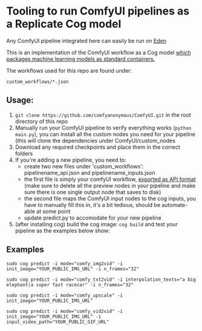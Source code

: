 # Tooling to run ComfyUI pipelines as a Replicate Cog model

Any ComfyUI pipeline integrated here can easily be run on [Eden](https://eden.art/)

This is an implementation of the ComfyUI workflow as a Cog model [which packages machine learning models as standard containers.](https://github.com/replicate/cog)

The workflows used for this repo are found under:

    custom_workflows/*.json

## Usage:
1. `git clone https://github.com/comfyanonymous/ComfyUI.git` in the root directory of this repo
2. Manually run your ComfyUI pipeline to verify everything works (`python main.py`), you can install all the custom nodes you need for your pipeline (this will clone the dependencies under ComfyUI/custom_nodes
3. Download any required checkpoints and place them in the correct folders
4. If you're adding a new pipeline, you need to:
    - create two new files under 'custom_workflows': pipelinename_api.json and pipelinename_inputs.json
    - the first file is simply your comfyUI workflow, [exported as API format](https://github.com/comfyanonymous/ComfyUI/blob/master/script_examples/basic_api_example.py#L7C65-L7C65) (make sure to delete all the preview nodes in your pipeline and make sure there is one single output node that saves to disk)
    - the second file maps the ComfyUI input nodes to the cog inputs, you have to manually fill this in, it's a bit tedious, should be automate-able at some point
    - update predict.py to accomodate for your new pipeline
5. (after installing cog) build the cog image: ``cog build`` and test your pipeline as the examples below show:
  
## Examples

`sudo cog predict -i mode="comfy_img2vid" -i init_image="YOUR_PUBLIC_IMG_URL" -i n_frames="32"`

``sudo cog predict -i mode="comfy_txt2vid" -i interpolation_texts="a big elephant|a super fast racecar" -i n_frames="32"``

``sudo cog predict -i mode="comfy_upscale" -i init_image="YOUR_PUBLIC_IMG_URL"``

``sudo cog predict -i mode="comfy_vid2vid" -i init_image="YOUR_PUBLIC_IMG_URL" -i input_video_path="YOUR_PUBLIC_GIF_URL"``
